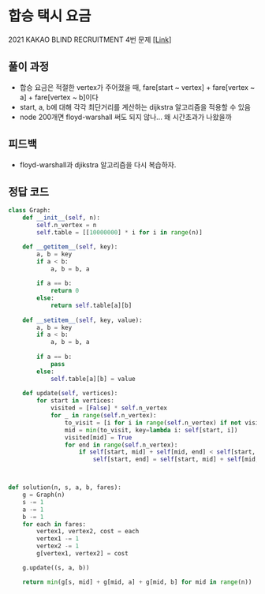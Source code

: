 # 합승 택시 요금
2021 KAKAO BLIND RECRUITMENT 4번 문제 [[Link]](https://programmers.co.kr/learn/courses/30/lessons/72413)

## 풀이 과정
* 합승 요금은 적절한 vertex가 주어졌을 때, fare[start ~ vertex] + fare[vertex ~ a] + fare[vertex ~ b]이다
* start, a, b에 대해 각각 최단거리를 계산하는 dijkstra 알고리즘을 적용할 수 있음
* node 200개면 floyd-warshall 써도 되지 않나... 왜 시간초과가 나왔을까

## 피드백
* floyd-warshall과 djikstra 알고리즘을 다시 복습하자.

## 정답 코드
```python
class Graph:
    def __init__(self, n):
        self.n_vertex = n
        self.table = [[10000000] * i for i in range(n)]

    def __getitem__(self, key):
        a, b = key
        if a < b:
            a, b = b, a
        
        if a == b:
            return 0
        else:
            return self.table[a][b]
    
    def __setitem__(self, key, value):
        a, b = key
        if a < b:
            a, b = b, a
        
        if a == b:
            pass
        else:
            self.table[a][b] = value
    
    def update(self, vertices):
        for start in vertices:
            visited = [False] * self.n_vertex
            for _ in range(self.n_vertex):
                to_visit = [i for i in range(self.n_vertex) if not visited[i]]
                mid = min(to_visit, key=lambda i: self[start, i])
                visited[mid] = True
                for end in range(self.n_vertex):
                    if self[start, mid] + self[mid, end] < self[start, end]:
                        self[start, end] = self[start, mid] + self[mid, end]



def solution(n, s, a, b, fares):
    g = Graph(n)
    s -= 1
    a -= 1
    b -= 1
    for each in fares:
        vertex1, vertex2, cost = each
        vertex1 -= 1
        vertex2 -= 1
        g[vertex1, vertex2] = cost

    g.update((s, a, b))

    return min(g[s, mid] + g[mid, a] + g[mid, b] for mid in range(n))

```
